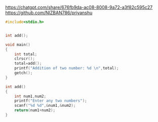 https://chatgpt.com/share/676fb9da-ac08-8008-9a72-a3f82c595c27
https://github.com/NIZBAN786/priyanshu
```c
#include<stdio.h>


int add();

void main()
{
	int total;
	clrscr();
	total=add();
	printf("Addition of two number: %d \n",total);
	getch();
}

int add()
{
	int num1,num2;
	printf("Enter any two numbers");
	scanf("%d %d",&num1,&num2);
	return(num1+num2);
}
```
